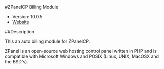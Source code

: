 #ZPanelCP Billing Module

* Version: 10.0.5
* [Website](http://forums.zpanelcp.com/Thread-PS2Guy-s-Modules?pid=48855#pid48855)

##Description

This an auto billing module for ZPanelCP.

ZPanel is an open-source web hosting control panel written in PHP and is compatible
with Microsoft Windows and POSIX (Linux, UNIX, MacOSX and the BSD's).